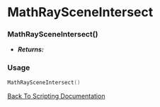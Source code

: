 # MathRaySceneIntersect

### MathRaySceneIntersect()
- ***Returns:*** 

### Usage

```Lua
MathRaySceneIntersect()
```


[Back To Scripting Documentation](../README.md)
